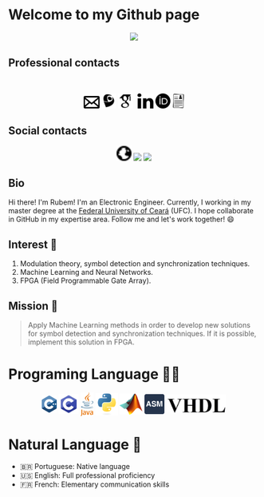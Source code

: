 <!--
**tapyu/tapyu** is a ✨ _special_ ✨ repository because its `README.md` (this file) appears on your GitHub profile.

Here are some ideas to get you started:

- 🔭 I’m currently working on ...
- 🌱 I’m currently learning ...
- 👯 I’m looking to collaborate on ...
- 🤔 I’m looking for help with ...
- 💬 Ask me about ...
- 📫 How to reach me: ...
- 😄 Pronouns: ...
- ⚡ Fun fact: ...

That is what I'm using to make the this Markdown:

- Shelds.io: https://github.com/badges/shields

-->

<h1>Welcome to my Github page</h1>

<p align='center'>
<img src="https://img.shields.io/github/followers/tapyu?style=social"></a>
</p>

## Professional contacts
<br />
<p align='center'>
<a href="mailto:rubem.engenharia@gmail.com" target="_blank"><img height="25" width="32px" src="https://raw.githubusercontent.com/tapyu/tapyu/master/figs/email.png"></a>
<a href=http://lattes.cnpq.br/0717252455115225 target="_blank"><img height="30" src="https://raw.githubusercontent.com/tapyu/tapyu/master/figs/lattes.png"></a>
<a href="https://scholar.google.com.br/citations?user=Kj6Gzs4AAAAJ&hl=pt-BR&oi=sra"><img height="30" src="https://raw.githubusercontent.com/tapyu/tapyu/master/figs/google%20scholar.png"></a>
<a href="https://www.linkedin.com/in/rubem-pacelli/"><img style="margin-left:5px; margin-right: -7px" height="30" src="https://raw.githubusercontent.com/tapyu/tapyu/dc58705fdabefd1e2aacabb99db063bfa1bb9426/figs/linkedin.svg"></a>&nbsp;&nbsp;
<a href="https://orcid.org/0000-0001-5933-8565"> <img height="30" src="https://raw.githubusercontent.com/tapyu/tapyu/master/figs/orcid.png"></a>
<a href="https://github.com/tapyu/tapyu/blob/master/cv/Latex/cv.pdf"> <img height="30" src="https://raw.githubusercontent.com/tapyu/tapyu/master/figs/cv.png"></a>
</p>

## Social contacts
<p align='center'>
<a href="https://raw.githubusercontent.com/tapyu/tapyu/master/figs/pepe.jpg"><img height="30" src="https://raw.githubusercontent.com/iconic/open-iconic/master/svg/globe.svg"></a>
<a href="https://www.youtube.com/channel/UCn1nfBWKVmvPvTsAH5Agf6Q"><img height="30" src="https://cdn.jsdelivr.net/npm/simple-icons@v3/icons/youtube.svg"></a>
<a href="https://www.instagram.com/rubempacelli/"><img height="30" src="https://cdn.jsdelivr.net/npm/simple-icons@v3/icons/instagram.svg"></a>
</p>

## Bio
Hi there! I'm Rubem! I'm an Electronic Engineer. Currently, I working in my master degree at the [Federal University of Ceará][UFCwebsite] (UFC). I hope collaborate in GitHub in my expertise area. Follow me and let's work together! 😄

## Interest 🧠
1. Modulation theory, symbol detection and synchronization techniques. 
1. Machine Learning and Neural Networks.
1. FPGA (Field Programmable Gate Array).

## Mission 🦾
> Apply Machine Learning methods in order to develop new solutions for symbol detection and synchronization techniques. If it is possible, implement this solution in FPGA.

# Programing Language 👨‍💻
<p align='center'>
<img align="center" alt="cpp" width="30px" src="https://raw.githubusercontent.com/tapyu/tapyu/master/figs/cpp.svg" />
<img align="center" alt="c" width="40px" src="https://raw.githubusercontent.com/tapyu/tapyu/master/figs/c.svg" />
<img align="center" alt="java" width="26px" src="https://raw.githubusercontent.com/tapyu/tapyu/master/figs/java.png" />
<img align="center" alt="python" width="45rpx" src="https://raw.githubusercontent.com/tapyu/tapyu/master/figs/python.svg" />
<img align="center" alt="Matlab" width="46px" src="https://raw.githubusercontent.com/tapyu/tapyu/master/figs/Matlab.png" />
<img align="center" alt="assembly" width="40px" src="https://raw.githubusercontent.com/tapyu/tapyu/master/figs/assembly.png" />
<img align="center" alt="VHDL" width="120px" src="https://raw.githubusercontent.com/tapyu/tapyu/master/figs/VHDL.jfif" />
</p>
<!-- - R -->
<!-- - UNIX Shell scripting -->

# Natural Language 👅
- :brazil: Portuguese: Native language
- :us: English: Full professional proficiency
- :fr: French: Elementary communication skills


[UFCwebsite]: http://www.ufc.br/